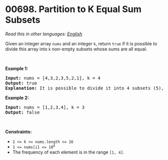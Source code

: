# 00698. Partition to K Equal Sum Subsets

  _Read this in other languages:_
    [_English_](README.md)

<p>Given an integer array <code>nums</code> and an integer <code>k</code>, return <code>true</code> if it is possible to divide this array into <code>k</code> non-empty subsets whose sums are all equal.</p>

<p>&nbsp;</p>
<p><strong>Example 1:</strong></p>

<pre>
<strong>Input:</strong> nums = [4,3,2,3,5,2,1], k = 4
<strong>Output:</strong> true
<strong>Explanation:</strong> It is possible to divide it into 4 subsets (5), (1, 4), (2,3), (2,3) with equal sums.
</pre>

<p><strong>Example 2:</strong></p>

<pre>
<strong>Input:</strong> nums = [1,2,3,4], k = 3
<strong>Output:</strong> false
</pre>

<p>&nbsp;</p>
<p><strong>Constraints:</strong></p>

<ul>
	<li><code>1 &lt;= k &lt;= nums.length &lt;= 16</code></li>
	<li><code>1 &lt;= nums[i] &lt;= 10<sup>4</sup></code></li>
	<li>The frequency of each element is in the range <code>[1, 4]</code>.</li>
</ul>
